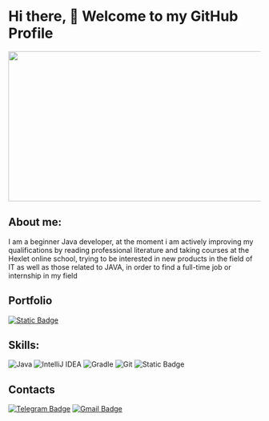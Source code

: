  # Hi there, 👋 Welcome to my GitHub Profile
<p align="center">
  <img width="800" height="300" src="https://fons.pibig.info/uploads/posts/2023-06/1687298281_fons-pibig-info-p-oboi-aitishnika-pinterest-32.png">
</p>

## About me:
I am a beginner Java developer, at the moment i am actively improving my qualifications by reading professional
literature and taking courses at the Hexlet online school, trying to be interested in new products in the field of IT
as well as those related to JAVA, in order to find a full-time job or internship in my field

## Portfolio
[![Static Badge](https://img.shields.io/badge/CV-00b8e0?style=for-the-badge&logo=hexlet&logoColor=0d00e0)](https://cv.hexlet.io/ru/resumes/3332)


## Skills:
![Java](https://img.shields.io/badge/java-%23ED8B00.svg?style=for-the-badge&logo=openjdk&logoColor=white) 
![IntelliJ IDEA](https://img.shields.io/badge/IntelliJIDEA-000000.svg?style=for-the-badge&logo=intellij-idea&logoColor=white) 
![Gradle](https://img.shields.io/badge/Gradle-02303A.svg?style=for-the-badge&logo=Gradle&logoColor=white)
![Git](https://img.shields.io/badge/git-%23F05033.svg?style=for-the-badge&logo=git&logoColor=white)
![Static Badge](https://img.shields.io/badge/junit-%23FDEBD0?style=for-the-badge&logo=junit5&logoColor=white&color=%2325A162)
 

## Contacts
[![Telegram Badge](https://img.shields.io/badge/Telegram-26A5E4.svg?style=for-the-badge&logo=Telegram&logoColor=white)](https://t.me/DenisSaplitsyn)
[![Gmail Badge](https://img.shields.io/badge/GMAIL-D14836?style=for-the-badge&logo=gmail&logoColor=white)](mailto:packman1735@gmail.com)

